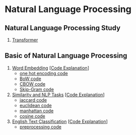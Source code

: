 Natural Language Processing
====

## Natural Language Processing Study
1. [Transformer](https://blog.naver.com/jaeyoon_95/221760816958)


## Basic of Natural Language Processing  
1. [Word Embedding](https://blog.naver.com/jaeyoon_95/222195983515) [[Code Explanation](https://blog.naver.com/jaeyoon_95/222200752533)]
	+ [one hot encoding code](https://github.com/jaeyun95/Natural_Language_Processing/blob/master/basic_of_nlp/chapter01/one_hot_encoding.py)
	+ [BoW code](https://github.com/jaeyun95/Natural_Language_Processing/blob/master/basic_of_nlp/chapter01/BoW.py)
	+ [CBOW code](https://github.com/jaeyun95/Natural_Language_Processing/blob/master/basic_of_nlp/chapter01/CBOW.py)
	+ [Skip-Gram code](https://github.com/jaeyun95/Natural_Language_Processing/blob/master/basic_of_nlp/chapter01/Skip_Gram.py)
2. [Similarity and NLP Tasks](https://blog.naver.com/jaeyoon_95/222206541615) [[Code Explanation](https://blog.naver.com/jaeyoon_95/222210481411)]
	+ [jaccard code](https://github.com/jaeyun95/Natural_Language_Processing/blob/master/basic_of_nlp/chapter02/jaccard.py)
	+ [euclidean code](https://github.com/jaeyun95/Natural_Language_Processing/blob/master/basic_of_nlp/chapter02/euclidean.py)
	+ [manhattan code](https://github.com/jaeyun95/Natural_Language_Processing/blob/master/basic_of_nlp/chapter02/manhattan.py)
	+ [cosine code](https://github.com/jaeyun95/Natural_Language_Processing/blob/master/basic_of_nlp/chapter02/cosine.py)
3. [English Text Classification](https://blog.naver.com/jaeyoon_95/222216743840) [[Code Explanation]()]
	+ [preprocessing code](https://github.com/jaeyun95/Natural_Language_Processing/blob/master/basic_of_nlp/chapter03/preprocessing.py)
